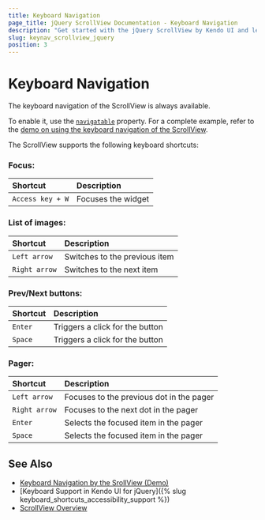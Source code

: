 ```yaml
---
title: Keyboard Navigation
page_title: jQuery ScrollView Documentation - Keyboard Navigation
description: "Get started with the jQuery ScrollView by Kendo UI and learn about the accessibility support it provides through its keyboard navigation functionality."
slug: keynav_scrollview_jquery
position: 3
---
```


# Keyboard Navigation

The keyboard navigation of the ScrollView is always available.

To enable it, use the [`navigatable`](/api/javascript/ui/scrollview/configuration/navigatable) property. For a complete example, refer to the [demo on using the keyboard navigation of the ScrollView](https://demos.telerik.com/kendo-ui/scrollview/keyboard-navigation).

The ScrollView supports the following keyboard shortcuts:

### Focus:

|Shortcut |Description
|:---     |:---
|`Access key + W`  |Focuses the widget


### List of images:

|Shortcut |Description
|:---     |:---
|`Left arrow`  |Switches to the previous item
|`Right arrow`  |Switches to the next item


### Prev/Next buttons:

|Shortcut |Description
|:---     |:---
|`Enter`  |Triggers a click for the button
|`Space`  |Triggers a click for the button


### Pager:

|Shortcut |Description
|:---     |:---
|`Left arrow`  |Focuses to the previous dot in the pager
|`Right arrow`  |Focuses to the next dot in the pager
|`Enter`  |Selects the focused item in the pager
|`Space`  |Selects the focused item in the pager

## See Also

* [Keyboard Navigation by the SrollView (Demo)](https://demos.telerik.com/kendo-ui/scrollview/keyboard-navigation)
* [Keyboard Support in Kendo UI for jQuery]({% slug keyboard_shortcuts_accessibility_support %})
* [ScrollView Overview](https://docs.telerik.com/kendo-ui/controls/scrollview/overview)
